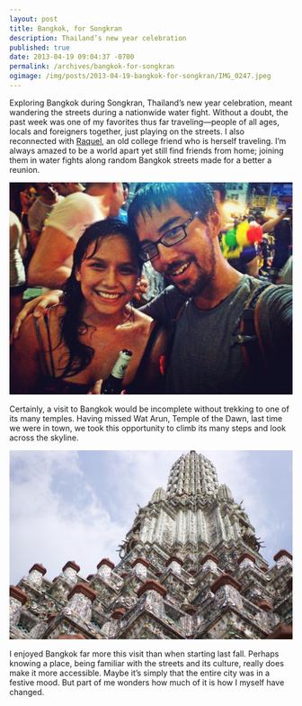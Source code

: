 ```yaml
---
layout: post
title: Bangkok, for Songkran
description: Thailand’s new year celebration
published: true
date: 2013-04-19 09:04:37 -0700
permalink: /archives/bangkok-for-songkran
ogimage: /img/posts/2013-04-19-bangkok-for-songkran/IMG_0247.jpeg
---
```

Exploring Bangkok during Songkran, Thailand’s new year celebration, meant wandering the streets during a nationwide water fight. Without a doubt, the past week was one of my favorites thus far traveling—people of all ages, locals and foreigners together, just playing on the streets. I also reconnected with [Raquel][1], an old college friend who is herself traveling. I’m always amazed to be a world apart yet still find friends from home; joining them in water fights along random Bangkok streets made for a better a reunion.

![Raquel and Benjamin on Khao San Road][2] 

Certainly, a visit to Bangkok would be incomplete without trekking to one of its many temples. Having missed Wat Arun, Temple of the Dawn, last time we were in town, we took this opportunity to climb its many steps and look across the skyline.

![Wat Arun, Temple of the Dawn][3] 

I enjoyed Bangkok far more this visit than when starting last fall. Perhaps knowing a place, being familiar with the streets and its culture, really does make it more accessible. Maybe it’s simply that the entire city was in a festive mood. But part of me wonders how much of it is how I myself have changed.

[1]: http://www.globaltumbleweed.com/
[2]: /img/posts/2013-04-19-bangkok-for-songkran/IMG_0247.jpeg
[3]: /img/posts/2013-04-19-bangkok-for-songkran/DSC04119.jpeg